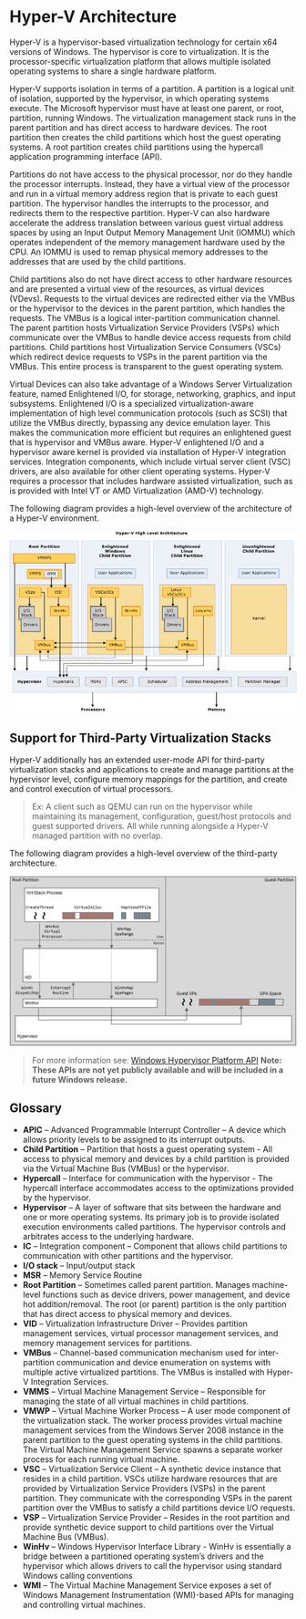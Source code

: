 # Hyper-V Architecture

Hyper-V is a hypervisor-based virtualization technology for certain x64 versions of Windows.  The hypervisor is core to virtualization.  It is the processor-specific virtualization platform that allows multiple isolated operating systems to share a single hardware platform.

Hyper-V supports isolation in terms of a partition. A partition is a logical unit of isolation, supported by the hypervisor, in which operating systems execute. The Microsoft hypervisor must have at least one parent, or root, partition, running Windows. The virtualization management stack runs in the parent partition and has direct access to hardware devices. The root partition then creates the child partitions which host the guest operating systems. A root partition creates child partitions using the hypercall application programming interface (API).

Partitions do not have access to the physical processor, nor do they handle the processor interrupts. Instead, they have a virtual view of the processor and run in a virtual memory address region that is private to each guest partition. The hypervisor handles the interrupts to the processor, and redirects them to the respective partition. Hyper-V can also hardware accelerate the address translation between various guest virtual address spaces by using an Input Output Memory Management Unit (IOMMU) which operates independent of the memory management hardware used by the CPU. An IOMMU is used to remap physical memory addresses to the addresses that are used by the child partitions.

Child partitions also do not have direct access to other hardware resources and are presented a virtual view of the resources, as virtual devices (VDevs). Requests to the virtual devices are redirected either via the VMBus or the hypervisor to the devices in the parent partition, which handles the requests. The VMBus is a logical inter-partition communication channel. The parent partition hosts Virtualization Service Providers (VSPs) which communicate over the VMBus to handle device access requests from child partitions. Child partitions host Virtualization Service Consumers (VSCs) which redirect device requests to VSPs in the parent partition via the VMBus. This entire process is transparent to the guest operating system.

Virtual Devices can also take advantage of a Windows Server Virtualization feature, named Enlightened I/O, for storage, networking, graphics, and input subsystems. Enlightened I/O is a specialized virtualization-aware implementation of high level communication protocols (such as SCSI) that utilize the VMBus directly, bypassing any device emulation layer. This makes the communication more efficient but requires an enlightened guest that is hypervisor and VMBus aware. Hyper-V enlightened I/O and a hypervisor aware kernel is provided via installation of Hyper-V integration services. Integration components, which include virtual server client (VSC) drivers, are also available for other client operating systems. Hyper-V requires a processor that includes hardware assisted virtualization, such as is provided with Intel VT or AMD Virtualization (AMD-V) technology.

The following diagram provides a high-level overview of the architecture of a Hyper-V environment.

![](./media/hv_architecture.png)

## Support for Third-Party Virtualization Stacks

Hyper-V additionally has an extended user-mode API for third-party virtualization stacks and applications to create and manage partitions at the hypervisor level, configure memory mappings for the partition, and create and control execution of virtual processors.

> Ex: A client such as QEMU can run on the hypervisor while maintaining its management, configuration, guest/host protocols and guest supported drivers. All while running alongside a Hyper-V managed partition with no overlap.

The following diagram provides a high-level overview of the third-party architecture.

![](./media/hv_platform_architecture_simplified.png)
> For more information see: [Windows Hypervisor Platform API](./hypervisor-platform.md)
**Note: These APIs are not yet publicly available and will be included in a future Windows release.**

## Glossary
* **APIC** – Advanced Programmable Interrupt Controller – A device which allows priority levels to be assigned to its interrupt outputs.
* **Child Partition** – Partition that hosts a guest operating system - All access to physical memory and devices by a child partition is provided via the Virtual Machine Bus (VMBus) or the hypervisor.
* **Hypercall** – Interface for communication with the hypervisor - The hypercall interface accommodates access to the optimizations provided by the hypervisor.
* **Hypervisor** – A layer of software that sits between the hardware and one or more operating systems. Its primary job is to provide isolated execution environments called partitions. The hypervisor controls and arbitrates access to the underlying hardware.
* **IC** – Integration component – Component that allows child partitions to communication with other partitions and the hypervisor.
* **I/O stack** – Input/output stack
* **MSR** – Memory Service Routine
* **Root Partition** – Sometimes called parent partition.  Manages machine-level functions such as device drivers, power management, and device hot addition/removal. The root (or parent) partition is the only partition that has direct access to physical memory and devices.
* **VID** – Virtualization Infrastructure Driver – Provides partition management services, virtual processor management services, and memory management services for partitions.
* **VMBus** – Channel-based communication mechanism used for inter-partition communication and device enumeration on systems with multiple active virtualized partitions. The VMBus is installed with Hyper-V Integration Services.
* **VMMS** – Virtual Machine Management Service – Responsible for managing the state of all virtual machines in child partitions.
* **VMWP** – Virtual Machine Worker Process – A user mode component of the virtualization stack. The worker process provides virtual machine management services from the Windows Server 2008 instance in the parent partition to the guest operating systems in the child partitions. The Virtual Machine Management Service spawns a separate worker process for each running virtual machine.
* **VSC** – Virtualization Service Client – A synthetic device instance that resides in a child partition. VSCs utilize hardware resources that are provided by Virtualization Service Providers (VSPs) in the parent partition. They communicate with the corresponding VSPs in the parent partition over the VMBus to satisfy a child partitions device I/O requests.
* **VSP** – Virtualization Service Provider – Resides in the root partition and provide synthetic device support to child partitions over the Virtual Machine Bus (VMBus).
* **WinHv** – Windows Hypervisor Interface Library - WinHv is essentially a bridge between a partitioned operating system’s drivers and the hypervisor which allows drivers to call the hypervisor using standard Windows calling conventions
* **WMI** – The Virtual Machine Management Service exposes a set of Windows Management Instrumentation (WMI)-based APIs for managing and controlling virtual machines.
